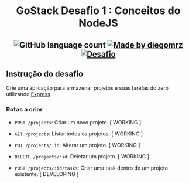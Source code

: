 <h1 align="center">
  GoStack Desafio 1 : Conceitos do NodeJS
</h1>

<h2 align="center">
  <img alt="GitHub language count" src="https://img.shields.io/github/languages/count/diegomrz/gostackdesafio1">

  <a href="https://www.linkedin.com/in/diegomrz/">
    <img alt="Made by diegomrz" src="https://img.shields.io/badge/linkedin-diegomrz-blue">
  </a>

  <a href="https://github.com/Rocketseat/bootcamp-gostack-desafio-01/blob/master/README.md#desafio-01-conceitos-do-nodejs">
    <img alt="Desafio" src="https://img.shields.io/badge/desafio-Rocketseat-blueviolet">
  </a>
</h2>


## Instrução do desafio
Crie uma aplicação para armazenar projetos e suas tarefas do zero utilizando [Express](https://expressjs.com/pt-br/).

### Rotas a criar

- `POST /projects`: Criar um novo projeto. [ WORKING ]

- `GET /projects`: Listar todos os projetos. [ WORKING ]

- `PUT /projects/:id`: Alterar um projeto. [ WORKING ]

- `DELETE /projects/:id`: Deletar um projeto. [ WORKING ]

- `POST /projects/:id/tasks`: Criar uma task dentro de um projeto existente. [ DEVELOPING ]

